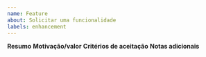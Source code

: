 ```yaml
---
name: Feature
about: Solicitar uma funcionalidade
labels: enhancement
---
```


**Resumo**
**Motivação/valor**
**Critérios de aceitação**
**Notas adicionais**
